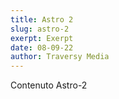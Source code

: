 ```yaml
---
title: Astro 2
slug: astro-2
exerpt: Exerpt 
date: 08-09-22
author: Traversy Media
---
```

Contenuto Astro-2
